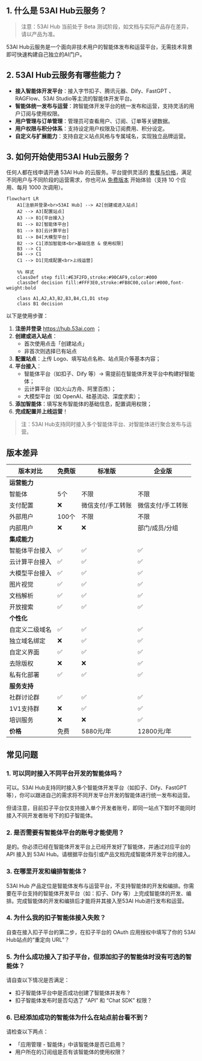 ## 1. 什么是 53AI Hub云服务？

> 注意：53AI Hub 当前处于 Beta 测试阶段，如文档与实际产品存在差异，请以产品为准。

53AI Hub云服务是一个面向非技术用户的智能体发布和运营平台，无需技术背景即可快速构建自己独立的AI门户。

## 2. 53AI Hub云服务有哪些能力？

- **接入智能体开发平台**：接入字节扣子、腾讯元器、Dify、FastGPT 、RAGFlow、53AI Studio等主流的智能体开发平台。
- **智能体统一发布与运营**：跨智能体开发平台的统一发布和运营，支持灵活的用户订阅与使用权限。
- **用户管理与订单管理**：管理员可查看用户、订阅、订单等关键数据。
- **用户权限与积分体系**：支持设定用户权限及订阅费用、积分设定。
- **自定义与扩展能力**：支持自定义站点风格与专属域名，实现独立品牌运营。

## 3. 如何开始使用53AI Hub云服务？

任何人都在线申请开通 53AI Hub 的云服务。平台提供灵活的 [套餐与价格](https://hub.53ai.com/pricing)，满足不同用户与不同阶段的运营需求，你也可从 [免费版本](http://hub.53ai.com) 开始体验（支持 10 个应用、每月 1000 次调用）。

```mermaid
flowchart LR
    A1[注册并登录<br>53AI Hub] --> A2[创建或进入站点]
    A2 --> A3[配置站点]
    A3 --> B1{平台接入}
    B1 --> B2[智能体平台]
    B1 --> B3[云计算平台]
    B1 --> B4[大模型平台]
    B2 --> C1[添加智能体<br>基础信息 & 使用权限]
    B3 --> C1
    B4 --> C1
    C1 --> D1[完成配置<br>上线运营]

    %% 样式
    classDef step fill:#E3F2FD,stroke:#90CAF9,color:#000
    classDef decision fill:#FFF3E0,stroke:#FB8C00,color:#000,font-weight:bold

    class A1,A2,A3,B2,B3,B4,C1,D1 step
    class B1 decision
```

以下是使用步骤：

1. **注册并登录** https://hub.53ai.com ；
2. **创建或进入站点**：
   - 首次使用点击「创建站点」
   - 非首次则选择已有站点
3. **配置站点**：上传 Logo、填写站点名称、站点简介等基本内容；
4. **平台接入**：
   - 智能体平台（如扣子、Dify 等）→ 需提前在智能体开发平台中构建好智能体；
   - 云计算平台（如火山方舟、阿里百炼）；
   - 大模型平台（如 OpenAI、硅基流动、深度求索）；
5. **添加智能体**：填写发布智能体的基础信息，配置调用权限；
6. **完成配置并上线运营**！

> 注：53AI Hub支持同时接入多个智能体平台、对智能体进行聚合发布与运营。

## 版本差异

| 版本对比     | 免费版 | 标准版            | 企业版            |
| -------------- | ------ | ----------------- | ----------------- |
| **运营能力**   |        |                   |                   |
| 智能体         | 5个    | 不限              | 不限              |
| 支付配置       | ❌     | 微信支付/手工转账 | 微信支付/手工转账 |
| 外部用户       | 100个  | 不限              | 不限              |
| 内部用户       | ❌     | ❌                | 部门/成员/分组    |
| **集成能力**   |        |                   |                   |
| 智能体平台接入 | ✅     | ✅                | ✅                |
| 云计算平台接入 | ✅     | ✅                | ✅                |
| 大模型平台接入 | ✅     | ✅                | ✅                |
| 图片视觉       | ✅     | ✅                | ✅                |
| 文档解析       | ✅     | ✅                | ✅                |
| 开放搜索       | ✅     | ✅                | ✅                |
| **个性化**     |        |                   |                   |
| 自定义二级域名 | ✅     | ✅                | ✅                |
| 独立域名绑定   | ❌     | ✅                | ✅                |
| 自定义界面     | ✅     | ✅                | ✅                |
| 去除版权       | ❌     | ❌                | ✅                |
| 私有化部署     | ✅     | ✅                | ✅                |
| **服务支持**   |        |                   |                   |
| 社群讨论群     | ✅     | ✅                | ✅                |
| 1V1支持群      | ❌     | ✅                | ✅                |
| 培训服务       | ❌     | ❌                | ✅                |
| **价格**       | 免费   | 5880元/年         | 12800元/年        |

## 常见问题

### 1. 可以同时接入不同平台开发的智能体吗？

可以。53AI Hub支持同时接入多个智能体开发平台（如扣子、Dify、FastGPT 等），你可以跟进自己的需求将不同开发平台开发的智能体进行统一发布和运营。

但请注意，目前扣子平台仅支持接入单个开发者账号，即同一站点下暂时不能同时接入不同开发者账号下的扣子智能体。

### 2. 是否需要有智能体平台的账号才能使用？

是的。你必须已经在智能体开发平台上已经开发好了智能体，并通过对应平台的 API 接入到 53AI Hub。请根据平台指引或产品文档完成智能体开发平台的接入。

### 3. 在哪里开发和编排智能体？

53AI Hub 产品定位是智能体发布与运营平台，不支持智能体的开发和编排。你需要在平台支持的智能体开发平台（如：扣子、Dify 等）上完成智能体的开发、编排。完成智能体的开发和编排后才能将并其接入至53AI Hub进行发布和运营。

### 4. 为什么我的扣子智能体接入失败？

自查在接入扣子平台的第二步，在扣子平台的 OAuth 应用授权中填写了你的 53AI Hub站点的“重定向 URL”？

### 5. 为什么成功接入了扣子平台，但添加扣子的智能体时没有可选的智能体？

请自查以下情况是否满足：

- 扣子智能体平台中是否成功创建了智能体并发布？
- 扣子智能体发布时是否勾选了 “API” 和 “Chat SDK” 权限？

### 6. 已经添加成功的智能体为什么在站点前台看不到？

请检查以下两点：

- 「应用管理 - 智能体」中该智能体是否已启用？
- 用户所在的订阅组是否有该智能体的使用权限？

